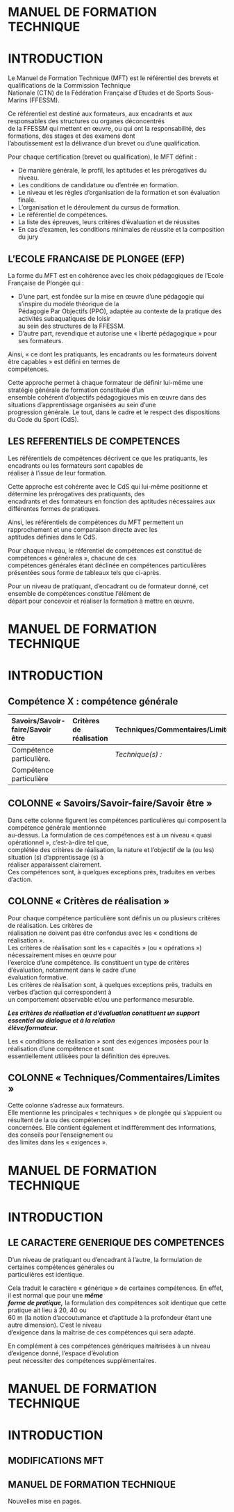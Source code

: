 # MANUEL DE FORMATION TECHNIQUE
# INTRODUCTION

Le  Manuel  de  Formation  Technique  (MFT)  est  le  référentiel  des  brevets  et  qualifications  de  la  Commission  Technique  
Nationale (CTN) de la Fédération Française d’Etudes et de Sports Sous-Marins (FFESSM).  

Ce référentiel est destiné aux formateurs, aux encadrants et aux responsables des structures ou organes déconcentrés  
de  la  FFESSM  qui  mettent  en  œuvre,  ou  qui  ont  la  responsabilité,  des  formations,  des  stages  et  des  examens  dont  
l’aboutissement est la délivrance d’un brevet ou d’une qualification.  

Pour chaque certification (brevet ou qualification), le MFT définit :  
- De manière générale, le profil, les aptitudes et les prérogatives du niveau.  
- Les conditions de candidature ou d’entrée en formation.  
- Le niveau et les règles d’organisation de la formation et son évaluation finale.  
- L’organisation et le déroulement du cursus de formation.  
- Le référentiel de compétences.  
- La liste des épreuves, leurs critères d’évaluation et de réussites  
- En cas d’examen, les conditions minimales de réussite et la composition du jury  


## L’ECOLE FRANCAISE DE PLONGEE (EFP)

La forme du MFT est en cohérence avec les choix pédagogiques de l’Ecole Française de Plongée qui :  

- D’une  part,  est  fondée  sur  la  mise  en  œuvre  d’une  pédagogie  qui  s’inspire  du  modèle  théorique  de  la  
Pédagogie Par Objectifs (PPO), adaptée au contexte de la pratique des activités subaquatiques de loisir  
au sein des structures de la FFESSM.  
- D’autre part, revendique et autorise une « liberté pédagogique » pour ses formateurs.  

Ainsi,  « ce  dont  les  pratiquants,  les  encadrants  ou  les  formateurs  doivent  être  capables »  est  défini  en  termes  de  
compétences.  

Cette  approche  permet  à  chaque  formateur  de  définir  lui-même  une  stratégie  générale  de  formation  constituée  d’un  
ensemble  cohérent  d’objectifs  pédagogiques  mis  en  œuvre  dans  des  situations  d’apprentissage  organisées  au  sein  d’une  
progression générale. Le tout, dans le cadre et le respect des dispositions du Code du Sport (CdS).  


## LES REFERENTIELS DE COMPETENCES

Les  référentiels  de  compétences  décrivent  ce  que  les  pratiquants,  les  encadrants  ou  les  formateurs  sont  capables  de  
réaliser à l’issue de leur formation.  

Cette  approche  est  cohérente  avec  le  CdS  qui  lui-même  positionne  et  détermine  les  prérogatives  des  pratiquants,  des  
encadrants et des formateurs en fonction des aptitudes nécessaires aux différentes formes de pratiques.  

Ainsi,  les  référentiels  de  compétences  du  MFT  permettent  un  rapprochement  et  une  comparaison  directe  avec  les  
aptitudes définies dans le CdS.  

Pour  chaque  niveau,  le  référentiel  de  compétences  est  constitué  de  compétences  « générales »,  chacune  de  ces  
compétences générales étant déclinée en compétences particulières présentées sous forme de tableaux tels que ci-après.  

Pour un niveau de pratiquant, d’encadrant ou de formateur donné, cet ensemble de compétences constitue l’élément de  
départ pour concevoir et réaliser la formation à mettre en œuvre.  
# MANUEL DE FORMATION TECHNIQUE
# INTRODUCTION
## Compétence X : compétence générale


| **Savoirs/Savoir-faire/Savoir être**   | **Critères de réalisation**   | **Techniques/Commentaires/Limites**   |
|:---------------------------------------|:------------------------------|:--------------------------------------|
| Compétence particulière.<br>           |                               | *Technique(s) :*                      |
| Compétence particulière                |                               |                                       |

## COLONNE « Savoirs/Savoir-faire/Savoir être »

Dans cette colonne figurent les compétences particulières qui composent la compétence générale mentionnée  
au-dessus.  La  formulation  de  ces  compétences  est  à  un  niveau  « quasi  opérationnel »,  c’est-à-dire  tel  que,  
complétée des critères de réalisation, la nature et l’objectif de la (ou les) situation (s) d’apprentissage (s) à  
réaliser apparaissent clairement.  
Ces compétences sont, à quelques exceptions près, traduites en verbes d’action.  


## COLONNE « Critères de réalisation »

Pour  chaque  compétence  particulière  sont  définis  un  ou  plusieurs  critères  de  réalisation.  Les  critères  de  
réalisation ne doivent pas être confondus avec les « conditions de réalisation ».  
Les  critères  de  réalisation  sont  les  « capacités »  (ou  « opérations »)  nécessairement  mises  en  œuvre  pour  
l’exercice d’une compétence. Ils constituent un type de critères d’évaluation, notamment dans le cadre d’une  
évaluation formative.  
Les critères de réalisation sont, à quelques exceptions près, traduits en verbes d’action qui correspondent à  
un comportement observable et/ou une performance mesurable.  

***Les critères de réalisation et d’évaluation constituent un support essentiel au dialogue et à la relation***  
***élève/formateur.***  

Les  « conditions  de  réalisation »  sont  des  exigences  imposées  pour  la  réalisation  d’une  compétence  et  sont  
essentiellement utilisées pour la définition des épreuves.  


## COLONNE « Techniques/Commentaires/Limites »

Cette colonne s’adresse aux formateurs.  
Elle mentionne les principales « techniques » de plongée qui s’appuient ou résultent de la ou des compétences  
concernées. Elle contient également et indifféremment des informations, des conseils pour l’enseignement ou  
des limites dans les « exigences ».  


# MANUEL DE FORMATION TECHNIQUE
# INTRODUCTION

## LE CARACTERE GENERIQUE DES COMPETENCES

D’un  niveau  de  pratiquant  ou  d’encadrant  à  l’autre,  la  formulation  de  certaines  compétences  générales  ou  
particulières est identique.  

Cela traduit le caractère « générique » de certaines compétences. En effet, il est normal que pour une ***même***  
***forme  de  pratique,***  la  formulation  des  compétences  soit  identique  que  cette  pratique  ait  lieu  à  20,  40  ou  
60 m  (la  notion  d’accoutumance  et  d’aptitude  à  la  profondeur  étant  une  autre  dimension).  C’est  le  niveau  
d’exigence dans la maîtrise de ces compétences qui sera adapté.  

En  complément  à  ces  compétences  génériques  maitrisées  à  un  niveau  d’exigence  donné,  l’espace  d’évolution  
peut nécessiter des compétences supplémentaires.  


# MANUEL DE FORMATION TECHNIQUE
# INTRODUCTION
## MODIFICATIONS MFT
## MANUEL DE FORMATION TECHNIQUE


Nouvelles mise en pages.  



